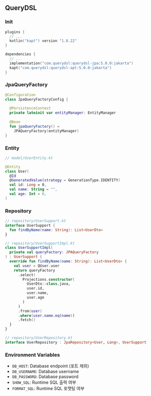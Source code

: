 QueryDSL
---

### Init

```kotlin
plugins {
  // ...
  kotlin("kapt") version "1.0.22"
}

dependencies {
  // ...
  implementation("com.querydsl:querydsl-jpa:5.0.0:jakarta")
  kapt("com.querydsl:querydsl-apt:5.0.0:jakarta")
}
```

### JpaQueryFactory

```kotlin
@Configuration
class JpaQueryFactoryConfig {
  
  @PersistenceContext
  private lateinit var entityManager: EntityManager
  
  @Bean
  fun jpaQueryFactory() =
    JPAQueryFactory(entityManager)
}
```

### Entity

```kotlin
// model/UserEntity.kt

@Entity
class User(
  @Id
  @GeneratedValue(strategy = GenerationType.IDENTITY)
  val id: Long = 0,
  val name: String = "",
  val age: Int = 0,
)
```
### Repository

```kotlin
// repository/UserSupport.kt
interface UserSupport {
  fun findByName(name: String): List<UserDto>
}

// repository/UserSupportImpl.kt
class UserSupportImpl(
  private val queryFactory: JPAQueryFactory
) : UserSupport {
  override fun findByName(name: String): List<UserDto> {
    val user = QUser.user
    return queryFactory
      .select(
        Projections.constructor(
          UserDto::class.java,
          user.id,
          user.name,
          user.age
        )
      )
      .from(user)
      .where(user.name.eq(name))
      .fetch()
  }
}

// repository/UserRepository.kt
interface UserRepository : JpaRepository<User, Long>, UserSupport
```

### Environment Variables
- `DB_HOST`: Database endpoint (포트 제외)
- `DB_USERNAME`: Database username
- `DB_PASSWORD`: Database password
- `SHOW_SQL`: Runtime SQL 출력 여부
- `FORMAT_SQL`: Runtime SQL 포맷팅 여부
